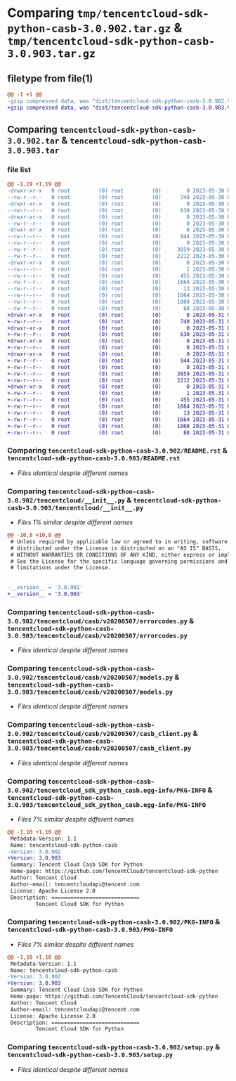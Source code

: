# Comparing `tmp/tencentcloud-sdk-python-casb-3.0.902.tar.gz` & `tmp/tencentcloud-sdk-python-casb-3.0.903.tar.gz`

## filetype from file(1)

```diff
@@ -1 +1 @@
-gzip compressed data, was "dist/tencentcloud-sdk-python-casb-3.0.902.tar", last modified: Tue May 30 00:17:17 2023, max compression
+gzip compressed data, was "dist/tencentcloud-sdk-python-casb-3.0.903.tar", last modified: Wed May 31 02:05:14 2023, max compression
```

## Comparing `tencentcloud-sdk-python-casb-3.0.902.tar` & `tencentcloud-sdk-python-casb-3.0.903.tar`

### file list

```diff
@@ -1,19 +1,19 @@
-drwxr-xr-x   0 root         (0) root         (0)        0 2023-05-30 00:17:17.000000 tencentcloud-sdk-python-casb-3.0.902/
--rw-r--r--   0 root         (0) root         (0)      740 2023-05-30 00:17:17.000000 tencentcloud-sdk-python-casb-3.0.902/README.rst
-drwxr-xr-x   0 root         (0) root         (0)        0 2023-05-30 00:17:17.000000 tencentcloud-sdk-python-casb-3.0.902/tencentcloud/
--rw-r--r--   0 root         (0) root         (0)      630 2023-05-30 00:17:17.000000 tencentcloud-sdk-python-casb-3.0.902/tencentcloud/__init__.py
-drwxr-xr-x   0 root         (0) root         (0)        0 2023-05-30 00:17:17.000000 tencentcloud-sdk-python-casb-3.0.902/tencentcloud/casb/
--rw-r--r--   0 root         (0) root         (0)        0 2023-05-30 00:17:17.000000 tencentcloud-sdk-python-casb-3.0.902/tencentcloud/casb/__init__.py
-drwxr-xr-x   0 root         (0) root         (0)        0 2023-05-30 00:17:17.000000 tencentcloud-sdk-python-casb-3.0.902/tencentcloud/casb/v20200507/
--rw-r--r--   0 root         (0) root         (0)      944 2023-05-30 00:17:17.000000 tencentcloud-sdk-python-casb-3.0.902/tencentcloud/casb/v20200507/errorcodes.py
--rw-r--r--   0 root         (0) root         (0)        0 2023-05-30 00:17:17.000000 tencentcloud-sdk-python-casb-3.0.902/tencentcloud/casb/v20200507/__init__.py
--rw-r--r--   0 root         (0) root         (0)     3859 2023-05-30 00:17:17.000000 tencentcloud-sdk-python-casb-3.0.902/tencentcloud/casb/v20200507/models.py
--rw-r--r--   0 root         (0) root         (0)     2212 2023-05-30 00:17:17.000000 tencentcloud-sdk-python-casb-3.0.902/tencentcloud/casb/v20200507/casb_client.py
-drwxr-xr-x   0 root         (0) root         (0)        0 2023-05-30 00:17:17.000000 tencentcloud-sdk-python-casb-3.0.902/tencentcloud_sdk_python_casb.egg-info/
--rw-r--r--   0 root         (0) root         (0)        1 2023-05-30 00:17:17.000000 tencentcloud-sdk-python-casb-3.0.902/tencentcloud_sdk_python_casb.egg-info/dependency_links.txt
--rw-r--r--   0 root         (0) root         (0)      455 2023-05-30 00:17:17.000000 tencentcloud-sdk-python-casb-3.0.902/tencentcloud_sdk_python_casb.egg-info/SOURCES.txt
--rw-r--r--   0 root         (0) root         (0)     1664 2023-05-30 00:17:17.000000 tencentcloud-sdk-python-casb-3.0.902/tencentcloud_sdk_python_casb.egg-info/PKG-INFO
--rw-r--r--   0 root         (0) root         (0)       13 2023-05-30 00:17:17.000000 tencentcloud-sdk-python-casb-3.0.902/tencentcloud_sdk_python_casb.egg-info/top_level.txt
--rw-r--r--   0 root         (0) root         (0)     1664 2023-05-30 00:17:17.000000 tencentcloud-sdk-python-casb-3.0.902/PKG-INFO
--rw-r--r--   0 root         (0) root         (0)     1008 2023-05-30 00:17:17.000000 tencentcloud-sdk-python-casb-3.0.902/setup.py
--rw-r--r--   0 root         (0) root         (0)       88 2023-05-30 00:17:17.000000 tencentcloud-sdk-python-casb-3.0.902/setup.cfg
+drwxr-xr-x   0 root         (0) root         (0)        0 2023-05-31 02:05:14.000000 tencentcloud-sdk-python-casb-3.0.903/
+-rw-r--r--   0 root         (0) root         (0)      740 2023-05-31 02:05:14.000000 tencentcloud-sdk-python-casb-3.0.903/README.rst
+drwxr-xr-x   0 root         (0) root         (0)        0 2023-05-31 02:05:14.000000 tencentcloud-sdk-python-casb-3.0.903/tencentcloud/
+-rw-r--r--   0 root         (0) root         (0)      630 2023-05-31 02:05:14.000000 tencentcloud-sdk-python-casb-3.0.903/tencentcloud/__init__.py
+drwxr-xr-x   0 root         (0) root         (0)        0 2023-05-31 02:05:14.000000 tencentcloud-sdk-python-casb-3.0.903/tencentcloud/casb/
+-rw-r--r--   0 root         (0) root         (0)        0 2023-05-31 02:05:14.000000 tencentcloud-sdk-python-casb-3.0.903/tencentcloud/casb/__init__.py
+drwxr-xr-x   0 root         (0) root         (0)        0 2023-05-31 02:05:14.000000 tencentcloud-sdk-python-casb-3.0.903/tencentcloud/casb/v20200507/
+-rw-r--r--   0 root         (0) root         (0)      944 2023-05-31 02:05:14.000000 tencentcloud-sdk-python-casb-3.0.903/tencentcloud/casb/v20200507/errorcodes.py
+-rw-r--r--   0 root         (0) root         (0)        0 2023-05-31 02:05:14.000000 tencentcloud-sdk-python-casb-3.0.903/tencentcloud/casb/v20200507/__init__.py
+-rw-r--r--   0 root         (0) root         (0)     3859 2023-05-31 02:05:14.000000 tencentcloud-sdk-python-casb-3.0.903/tencentcloud/casb/v20200507/models.py
+-rw-r--r--   0 root         (0) root         (0)     2212 2023-05-31 02:05:14.000000 tencentcloud-sdk-python-casb-3.0.903/tencentcloud/casb/v20200507/casb_client.py
+drwxr-xr-x   0 root         (0) root         (0)        0 2023-05-31 02:05:14.000000 tencentcloud-sdk-python-casb-3.0.903/tencentcloud_sdk_python_casb.egg-info/
+-rw-r--r--   0 root         (0) root         (0)        1 2023-05-31 02:05:14.000000 tencentcloud-sdk-python-casb-3.0.903/tencentcloud_sdk_python_casb.egg-info/dependency_links.txt
+-rw-r--r--   0 root         (0) root         (0)      455 2023-05-31 02:05:14.000000 tencentcloud-sdk-python-casb-3.0.903/tencentcloud_sdk_python_casb.egg-info/SOURCES.txt
+-rw-r--r--   0 root         (0) root         (0)     1664 2023-05-31 02:05:14.000000 tencentcloud-sdk-python-casb-3.0.903/tencentcloud_sdk_python_casb.egg-info/PKG-INFO
+-rw-r--r--   0 root         (0) root         (0)       13 2023-05-31 02:05:14.000000 tencentcloud-sdk-python-casb-3.0.903/tencentcloud_sdk_python_casb.egg-info/top_level.txt
+-rw-r--r--   0 root         (0) root         (0)     1664 2023-05-31 02:05:14.000000 tencentcloud-sdk-python-casb-3.0.903/PKG-INFO
+-rw-r--r--   0 root         (0) root         (0)     1008 2023-05-31 02:05:14.000000 tencentcloud-sdk-python-casb-3.0.903/setup.py
+-rw-r--r--   0 root         (0) root         (0)       88 2023-05-31 02:05:14.000000 tencentcloud-sdk-python-casb-3.0.903/setup.cfg
```

### Comparing `tencentcloud-sdk-python-casb-3.0.902/README.rst` & `tencentcloud-sdk-python-casb-3.0.903/README.rst`

 * *Files identical despite different names*

### Comparing `tencentcloud-sdk-python-casb-3.0.902/tencentcloud/__init__.py` & `tencentcloud-sdk-python-casb-3.0.903/tencentcloud/__init__.py`

 * *Files 1% similar despite different names*

```diff
@@ -10,8 +10,8 @@
 # Unless required by applicable law or agreed to in writing, software
 # distributed under the License is distributed on an "AS IS" BASIS,
 # WITHOUT WARRANTIES OR CONDITIONS OF ANY KIND, either express or implied.
 # See the License for the specific language governing permissions and
 # limitations under the License.
 
 
-__version__ = '3.0.902'
+__version__ = '3.0.903'
```

### Comparing `tencentcloud-sdk-python-casb-3.0.902/tencentcloud/casb/v20200507/errorcodes.py` & `tencentcloud-sdk-python-casb-3.0.903/tencentcloud/casb/v20200507/errorcodes.py`

 * *Files identical despite different names*

### Comparing `tencentcloud-sdk-python-casb-3.0.902/tencentcloud/casb/v20200507/models.py` & `tencentcloud-sdk-python-casb-3.0.903/tencentcloud/casb/v20200507/models.py`

 * *Files identical despite different names*

### Comparing `tencentcloud-sdk-python-casb-3.0.902/tencentcloud/casb/v20200507/casb_client.py` & `tencentcloud-sdk-python-casb-3.0.903/tencentcloud/casb/v20200507/casb_client.py`

 * *Files identical despite different names*

### Comparing `tencentcloud-sdk-python-casb-3.0.902/tencentcloud_sdk_python_casb.egg-info/PKG-INFO` & `tencentcloud-sdk-python-casb-3.0.903/tencentcloud_sdk_python_casb.egg-info/PKG-INFO`

 * *Files 7% similar despite different names*

```diff
@@ -1,10 +1,10 @@
 Metadata-Version: 1.1
 Name: tencentcloud-sdk-python-casb
-Version: 3.0.902
+Version: 3.0.903
 Summary: Tencent Cloud Casb SDK for Python
 Home-page: https://github.com/TencentCloud/tencentcloud-sdk-python
 Author: Tencent Cloud
 Author-email: tencentcloudapi@tencent.com
 License: Apache License 2.0
 Description: ============================
         Tencent Cloud SDK for Python
```

### Comparing `tencentcloud-sdk-python-casb-3.0.902/PKG-INFO` & `tencentcloud-sdk-python-casb-3.0.903/PKG-INFO`

 * *Files 7% similar despite different names*

```diff
@@ -1,10 +1,10 @@
 Metadata-Version: 1.1
 Name: tencentcloud-sdk-python-casb
-Version: 3.0.902
+Version: 3.0.903
 Summary: Tencent Cloud Casb SDK for Python
 Home-page: https://github.com/TencentCloud/tencentcloud-sdk-python
 Author: Tencent Cloud
 Author-email: tencentcloudapi@tencent.com
 License: Apache License 2.0
 Description: ============================
         Tencent Cloud SDK for Python
```

### Comparing `tencentcloud-sdk-python-casb-3.0.902/setup.py` & `tencentcloud-sdk-python-casb-3.0.903/setup.py`

 * *Files identical despite different names*

